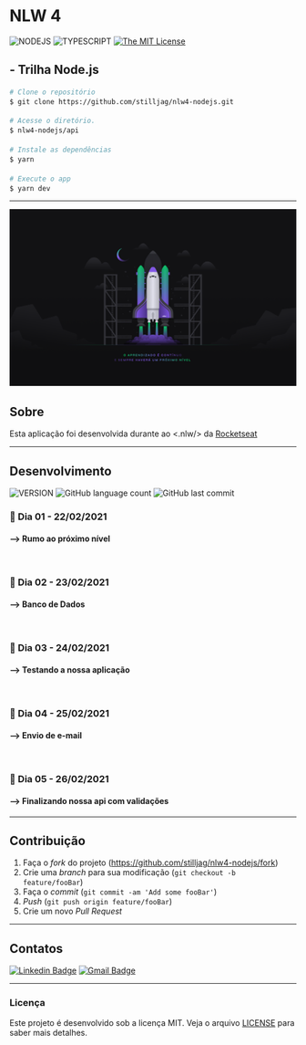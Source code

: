 # NLW 4

![NODEJS](https://img.shields.io/badge/NODEJS-orange) ![TYPESCRIPT](https://img.shields.io/badge/TYPESCRIPT-blue) [![The MIT License](https://img.shields.io/badge/LICENSE-MIT-green.svg?style=flat-square)](http://github.com/stilljag/nlw4-nodejs/blob/master/LICENSE.md)

## - Trilha Node.js

```bash
# Clone o repositório
$ git clone https://github.com/stilljag/nlw4-nodejs.git

# Acesse o diretório.
$ nlw4-nodejs/api

# Instale as dependências
$ yarn

# Execute o app
$ yarn dev

```

<hr>

<div align="center" style="margin-bottom: 20px;">
<img src="./src/assets/logo.png" alt="" width="650" height="310"/>
</div>

## Sobre

Esta aplicação foi desenvolvida durante ao <.nlw/> da [Rocketseat][rock]

---

## Desenvolvimento

![VERSION](https://img.shields.io/badge/VERSION.1.0-blue) ![GitHub language count](https://img.shields.io/github/languages/count/stilljag/nlw4-nodejs?style=flat-square) ![GitHub last commit](https://img.shields.io/github/last-commit/stilljag/nlw4-nodejs?style=flat-square)

### 📍 Dia 01 - 22/02/2021

#### --> Rumo ao próximo nível

<br>

### 📍 Dia 02 - 23/02/2021

#### --> Banco de Dados

<br>

### 📍 Dia 03 - 24/02/2021

#### --> Testando a nossa aplicação

<br>

### 📍 Dia 04 - 25/02/2021

#### --> Envio de e-mail

<br>

### 📍 Dia 05 - 26/02/2021

#### --> Finalizando nossa api com validações

---

## Contribuição

1. Faça o _fork_ do projeto (<https://github.com/stilljag/nlw4-nodejs/fork>)
2. Crie uma _branch_ para sua modificação (`git checkout -b feature/fooBar`)
3. Faça o _commit_ (`git commit -am 'Add some fooBar'`)
4. _Push_ (`git push origin feature/fooBar`)
5. Crie um novo _Pull Request_

---

## Contatos

[![Linkedin Badge](https://img.shields.io/badge/-William%20Ribeiro-blue?style=flat-square&logo=Linkedin&logoColor=white&link=https://www.linkedin.com/in/william-ribeiro-0b5ab911a/)](https://www.linkedin.com/in/william-ribeiro-0b5ab911a/) [![Gmail Badge](https://img.shields.io/badge/-sbrdigital15@gmail.com-blue?style=flat-square&logo=Gmail&logoColor=white&link=mailto:sbrdigital15@gmail.com)](mailto:sbrdigital15@gmail.com)

---

### Licença

Este projeto é desenvolvido sob a licença MIT. Veja o arquivo [LICENSE](LICENSE.md) para saber mais detalhes.

[rock]: https://rocketseat.com.br/ "Rocketseat"

